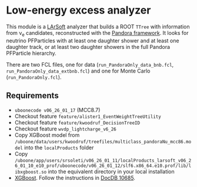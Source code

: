# Low-energy excess analyzer
This module is a [LArSoft](http://www.larsoft.org) analyzer that builds a ROOT `TTree` with information from &nu;<sub>e</sub> candidates, reconstructed with the [Pandora framework](https://github.com/PandoraPFA).
It looks for neutrino PFParticles with at least one daughter shower and at least one daughter track, or at least two daughter showers in the full Pandora PFParticle hierarchy.

There are two FCL files, one for data (`run_PandoraOnly_data_bnb.fcl`, `run_PandoraOnly_data_extbnb.fcl`) and one for Monte Carlo (`run_PandoraOnly.fcl`).

## Requirements
- `uboonecode v06_26_01_17` (MCC8.7)
- Checkout feature `feature/alister1_EventWeightTreeUtility`
- Checkout feature `feature/kwoodruf_DecisionTreeID`
- Checkout feature `wvdp_lightcharge_v6_26`
- Copy XGBoost model from `/uboone/data/users/kwoodruf/treefiles/multiclass_pandoraNu_mcc86.model` into the `localProducts` folder
- Copy `/uboone/app/users/srsoleti/v06_26_01_11/localProducts_larsoft_v06_26_01_10_e10_prof/uboonecode/v06_26_01_12/slf6.x86_64.e10.prof/lib/libxgboost.so` into the equivalent directory in your local installation
- [XGBoost](http://xgboost.readthedocs.io/en/latest/). Follow the instructions in [DocDB 10685](https://microboone-docdb.fnal.gov/cgi-bin/private/ShowDocument?docid=10685).
